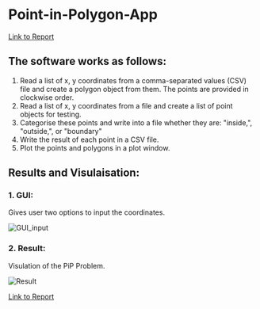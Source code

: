 # Point-in-Polygon-App
  
  <a href="https://github.com/pratibha1708/Point-in-Polygon-App/blob/main/Report_PiP.pdf" class="button">  Link to Report </a>

## The software works as follows: 

1. Read a list of x, y coordinates from a comma-separated values (CSV) file and create a polygon object from them. The points are provided in clockwise order.
2. Read a list of x, y coordinates from a file and create a list of point objects for testing.
3. Categorise these points and write into a file whether they are: "inside,", "outside,", or "boundary" 
4. Write the result of each point in a CSV file. 
5. Plot the points and polygons in a plot window. 

## Results and Visulaisation:
### 1. GUI: 
Gives user two options to input the coordinates.

![GUI_input](https://user-images.githubusercontent.com/92760098/181591833-53b9a175-564d-4a21-ba3f-d94e6788bafe.JPG)

### 2. Result: 
Visulation of the PiP Problem. 

![Result](https://user-images.githubusercontent.com/92760098/181593152-2824a2f0-1f9b-4b51-b91f-53bc3fc42cb5.JPG)

<a href="https://github.com/pratibha1708/Point-in-Polygon-App/blob/main/Report_PiP.pdf" class="button">  Link to Report </a>
